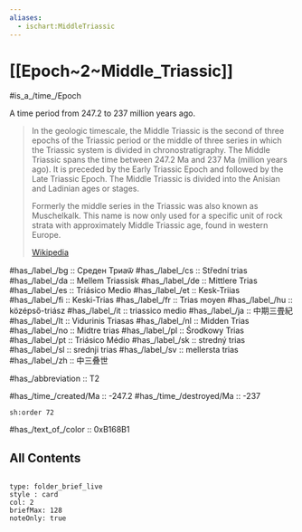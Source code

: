 ```yaml
---
aliases:
  - ischart:MiddleTriassic
---
```


# [[Epoch~2~Middle_Triassic]] 

#is_a_/time_/Epoch 

A time period from 247.2 to 237 million years ago. 

> In the geologic timescale, the Middle Triassic is the second of three epochs of the Triassic period or the middle of three series in which the Triassic system is divided in chronostratigraphy. The Middle Triassic spans the time between 247.2 Ma and 237 Ma (million years ago). It is preceded by the Early Triassic Epoch and followed by the Late Triassic Epoch. The Middle Triassic is divided into the Anisian and Ladinian ages or stages.
>
> Formerly the middle series in the Triassic was also known as Muschelkalk. This name is now only used for a specific unit of rock strata with approximately Middle Triassic age, found in western Europe.
>
> [Wikipedia](https://en.wikipedia.org/wiki/Middle%20Triassic)

#has_/label_/bg  :: Среден Триаѿ
#has_/label_/cs  :: Střední trias
#has_/label_/da  :: Mellem Triassisk
#has_/label_/de  :: Mittlere Trias
#has_/label_/es  :: Triásico Medio
#has_/label_/et  :: Kesk-Triias
#has_/label_/fi  :: Keski-Trias
#has_/label_/fr  :: Trias moyen
#has_/label_/hu  :: középső-triász
#has_/label_/it  :: triassico medio
#has_/label_/ja  :: 中期三畳紀
#has_/label_/lt  :: Vidurinis Triasas
#has_/label_/nl  :: Midden Trias
#has_/label_/no  :: Midtre trias
#has_/label_/pl  :: Środkowy Trias
#has_/label_/pt  :: Triásico Médio
#has_/label_/sk  :: stredný trias
#has_/label_/sl  :: srednji trias
#has_/label_/sv  :: mellersta trias
#has_/label_/zh  :: 中三叠世

#has_/abbreviation :: T2

#has_/time_/created/Ma :: -247.2
#has_/time_/destroyed/Ma :: -237 

    sh:order 72 

#has_/text_of_/color :: 0xB168B1

## All Contents

```folderv
```

```ccard
type: folder_brief_live
style : card
col: 2
briefMax: 128
noteOnly: true
```


